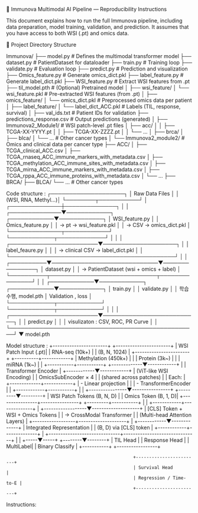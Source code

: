 📘 Immunova Multimodal AI Pipeline — Reproducibility Instructions

This document explains how to run the full Immunova pipeline, including data preparation, model training, validation, and prediction. It assumes that you have access to both WSI (.pt) and omics data.


📁 Project Directory Structure

Immunova/
├── model.py                    # Defines the multimodal transformer model
├── dataset.py                  # PatientDataset for dataloader
├── train.py                    # Training loop
├── validate.py                 # Evaluation loop
├── predict.py                  # Prediction and visualization
├── Omics_feature.py            # Generate omics_dict.pkl
├── label_feature.py            # Generate label_dict.pkl
├── WSI_feature.py              # Extract WSI features from .pt
├── til_model.pth               # (Optional) Pretrained model
│
├── wsi_feature/
│   └── wsi_feature.pkl         # Pre-extracted WSI features (from .pt)
│
├── omics_feature/
│   └── omics_dict.pkl          # Preprocessed omics data per patient
│
├── label_feature/
│   └── label_dict_ACC.pkl      # Labels (TIL, response, survival)
│
├── val_ids.txt                 # Patient IDs for validation
├── predictions_response.csv    # Output predictions (generated)
│
├── Immunova2_Module1/          # WSI patch-level .pt files
│   ├── acc/
│   │   ├── TCGA-XX-YYYY.pt
│   │   ├── TCGA-XX-ZZZZ.pt
│   │   └── ...
│   ├── brca/
│   ├── blca/
│   └── ...                     # Other cancer types
│
└── Immunova2_module2/          # Omics and clinical data per cancer type
    ├── ACC/
    │   ├── TCGA_clinical_ACC.csv
    │   ├── TCGA_rnaseq_ACC_immune_markers_with_metadata.csv
    │   ├── TCGA_methylation_ACC_immune_sites_with_metadata.csv
    │   ├── TCGA_mirna_ACC_immune_markers_with_metadata.csv
    │   ├── TCGA_rppa_ACC_immune_proteins_with_metadata.csv
    │   └── ...
    ├── BRCA/
    ├── BLCA/
    └── ...                     # Other cancer types










Code  structure :          ┌────────────────────┐
                           │    Raw Data Files  │
                           │ (WSI, RNA, Methyl…)│
                           └────────┬───────────┘
                                    │
                     ┌──────────────┼──────────────┐
                     │                             │
      ┌──────────────▼────────────┐   ┌────────────▼────────────┐
      │   WSI_feature.py          │   │   Omics_feature.py       │
      │ → pt → wsi_feature.pkl    │   │ → CSV → omics_dict.pkl   │
      └──────────────┬────────────┘   └────────────┬─────────────┘
                     │                             │
                     │    ┌────────────────────────▼────────────────────┐
                     │    │         label_feaure.py                     │
                     │    │ → clinical CSV → label_dict.pkl             │
                     │    └─────────────────────────────────────────────┘
                     │                             │
          ┌──────────▼─────────────────────────────▼───────────────┐
          │                      dataset.py                        │
          │  → PatientDataset  (wsi + omics + label)               │
          └──────────┬─────────────────────────────┬───────────────┘
                     │                             │
        ┌────────────▼────────────┐   ┌────────────▼────────────┐
        │       train.py          │   │      validate.py        │
        │ 학습 수행, model.pth      │         Validation , loss   │
        └────────────┬────────────┘   └────────────┬────────────┘
                     │                             │
                     │    ┌────────────────────────▼──────────────────────────┐
                     │    │                    predict.py                     │
                     │    │ visulizaton : CSV, ROC, PR Curve                  │
                     │    └───────────────────────────────────────────────────┘
                     ▼
               model.pth 


 Model structure : 
             +-----------------------+       +-----------------------+
              |  WSI Patch Input (.pt)|       |    RNA-seq (10k+)     |
              |   (B, N, 1024)        |       +-----------------------+
              +----------+------------+       |   Methylation (450k+) |
                         |                    |   Protein (3k~)       |
                         |                    |   miRNA (1k~)         |
                         |                    +-----------+-----------+
           +-------------▼------------+                    |
           |  Transformer Encoder     |       +------------▼------------+
           |  (ViT-like WSI Encoding) |       | OmicsSubEncoder × 4     |
           |  (shared across patches) |       | Each:                   |
           +-------------+------------+       |  - Linear projection    |
                         |                    |  - TransformerEncoder   |
                         |                    +------------+-----------+
                         |                                 |
        +----------------▼----------------+      +---------▼---------+
        |  WSI Patch Tokens (B, N, D)     |      | Omics Token (B, 1, D)|
        +----------------+----------------+      +---------+-----------+
                         |                           |
                         +------------+--------------+
                                      |
                  +------------------▼--------------------+
                  |    [CLS] Token + WSI + Omics Tokens   |
                  |        → CrossModal Transformer       |
                  |     (Multi-head Attention Layers)     |
                  +------------------+--------------------+
                                     |
                       +------------▼-------------+
                       | Integrated Representation |
                       | (B, D) via [CLS] token     |
                       +------------+--------------+
                                     |
      +------------------------------+-------------------------------+
      |                                                              |
+-----▼-----+                                              +--------▼--------+
|  TIL Head |                                              | Response Head   |
| MultiLabel|                                              | Binary Classify |
+-----------+                                              +-----------------+
                                                      
                                                    +------------------------+
                                                    | Survival Head          |
                                                    | Regression / Time-to-E |
                                                    +------------------------+


Instructions:                                                     